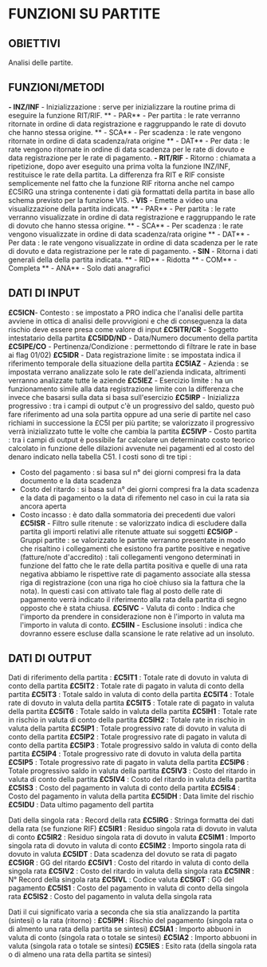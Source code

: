 # FUNZIONI SU PARTITE

## OBIETTIVI
 Analisi delle partite.

## FUNZIONI/METODI

**- INZ/INF** - Inizializzazione :  serve per inizializzare la routine prima di eseguire la funzione RIT/RIF.
**   - PAR** - Per partita :  le rate verranno ritornate in ordine di data registrazione e raggruppando le rate di dovuto che hanno stessa origine.
**   - SCA** - Per scadenza :  le rate vengono ritornate in ordine di data scadenza/rata origine
**   - DAT** - Per data :  le rate vengono ritornate in ordine di data scadenza per le rate di dovuto e data registrazione per le rate di pagamento.
**- RIT/RIF** - Ritorno :  chiamata a ripetizione, dopo aver eseguito una prima volta la funzione INZ/INF, restituisce le rate della partita. La differenza fra RIT e RIF consiste semplicemente nel fatto che la funzione RIF ritorna anche nel campo £C5IRG una stringa contenente i dati già formattati della partita in base allo schema previsto per la funzione VIS.
**- VIS** - Emette a video una visualizzazione della partita indicata.
**   - PAR** - Per partita :  le rate verranno visualizzate in ordine di data registrazione e raggruppando le rate di dovuto che hanno stessa origine.
**   - SCA** - Per scadenza :  le rate vengono visualizzate in ordine di data scadenza/rata origine
**   - DAT** - Per data :  le rate vengono visualizzate in ordine di data scadenza per le rate di dovuto e data registrazione per le rate di pagamento.
**- SIN** - Ritorna i dati generali della della partita indicata.
**   - RID** - Ridotta
**   - COM** - Completa
**   - ANA** - Solo dati anagrafici

## DATI DI INPUT
**£C5ICN**- Contesto :  se impostato a PRO indica che l'analisi delle partita avviene in ottica di analisi delle provvigioni e che di conseguenza la data rischio deve essere presa come valore di input
**£C5ITR/CR** - Soggetto intestatario della partita
**£C5IDD/ND** - Data/Numero documento della partita
**£C5IPE/CO** - Pertinenza/Condizione :  permettondo di filtrare le rate in base ai flag 01/02)
**£C5IDR** - Data registrazione limite :  se impostata indica il riferimento temporale della situazione della partita
**£C5IAZ** - Azienda :  se impostata verrano analizzate solo le rate dell'azienda indicata, altrimenti verranno analizzate tutte le aziende
**£C5IEZ** - Esercizio limite :  ha un funzionamento simile alla data registrazione limite con la differenza che invece che basarsi sulla data si basa sull'esercizio
**£C5IRP** - Inizializza progressivo :  tra i campi di output c'è un progressivo del saldo, questo può fare riferimento ad una sola partita oppure ad una serie di partite nel caso richiami in successione la £C5I per più partite; se valorizzato il progressivo verrà inizializzato tutte le volte che cambia la partita
**£C5IVP** - Costo partita :  tra i campi di output è possibile far calcolare un determinato costo teorico calcolato in funzione delle dilazioni avvenute nei pagamenti ed al costo del denaro indicato nella tabella C51. I costi sono di tre tipi : 
 * Costo del pagamento :  si basa sul n° dei giorni compresi fra la data documento e la data scadenza
 * Costo del ritardo :  si basa sul n° dei giorni compresi fra la data scadenza e la data di pagamento o la data di rifemento nel caso in cui la rata sia ancora aperta
 * Costo incasso :  è dato dalla sommatoria dei precedenti due valori
**£C5ISR** - Filtro sulle ritenute :  se valorizzato indica di escludere dalla partita gli importi relativi alle ritenute attuate sui soggetti
**£C5IGP** - Gruppi partite :  se valorizzato le partite verranno presentate in modo che risaltino i collegamenti che esistono fra partite positive e negative (fatture/note d'accredito) :  tali collegamenti vengono determinati in funzione del fatto che le rate della partita positiva e quelle di una rata negativa abbiamo le rispettive rate di pagamento associate alla stessa riga di registrazione (con una riga ho cioè chiuso sia la fattura che la nota). In questi casi con attivato tale flag al posto delle rate di pagamento verrà indicato il riferimento alla rata della partita di segno opposto che è stata chiusa.
**£C5IVC** - Valuta di conto :  Indica che l'importo da prendere in considerazione non è l'importo in valuta ma l'importo in valuta di conto.
**£C5IIN** - Esclusione insoluti :  indica che dovranno essere escluse dalla scansione le rate relative ad un insoluto.

## DATI DI OUTPUT
Dati di riferimento della partita : 
**£C5IT1** :  Totale rate di dovuto in valuta di conto della partita
**£C5IT2** :  Totale rate di pagato in valuta di conto della partita
**£C5IT3** :  Totale saldo in valuta di conto della partita
**£C5IT4** :  Totale rate di dovuto in valuta della partita
**£C5IT5** :  Totale rate di pagato in valuta della partita
**£C5IT6** :  Totale saldo in valuta della partita
**£C5IH1** :  Totale rate in rischio in valuta di conto della partita
**£C5IH2** :  Totale rate in rischio in valuta della partita
**£C5IP1** :  Totale progressivo rate di dovuto in valuta di conto della partita
**£C5IP2** :  Totale progressivo rate di pagato in valuta di conto della partita
**£C5IP3** :  Totale progressivo saldo in valuta di conto della partita
**£C5IP4** :  Totale progressivo rate di dovuto in valuta della partita
**£C5IP5** :  Totale progressivo rate di pagato in valuta della partita
**£C5IP6** :  Totale progressivo saldo in valuta della partita
**£C5IV3** :  Costo del ritardo in valuta di conto della partita
**£C5IV4** :  Costo del ritardo in valuta della partita
**£C5IS3** :  Costo del pagamento in valuta di conto della partita
**£C5IS4** :  Costo del pagamento in valuta della partita
**£C5IDH** :  Data limite del rischio
**£C5IDU** :  Data ultimo pagamento dell partita

Dati della singola rata :  Record della rata
**£C5IRG** :  Stringa formatta dei dati della rata (se funzione RIF)
**£C5IR1** :  Residuo singola rata di dovuto in valuta di conto
**£C5IR2** :  Residuo singola rata di dovuto in valuta
**£C5IM1** :  Importo singola rata di dovuto in valuta di conto
**£C5IM2** :  Importo singola rata di dovuto in valuta
**£C5IDT** :  Data scadenza del dovuto se rata di pagato
**£C5IGR** :  GG del ritardo
**£C5IV1** :  Costo del ritardo in valuta di conto della singola rata
**£C5IV2** :  Costo del ritardo in valuta della singola rata
**£C5INR** :  N° Record della singola rata
**£C5IVL** :  Codice valuta
**£C5IGT** :  GG del pagamento
**£C5IS1** :  Costo del pagamento in valuta di conto della singola rata
**£C5IS2** :  Costo del pagamento in valuta della singola rata

 Dati il cui significato varia a seconda che sia stia analizzando la partita (sintesi) o la rata (ritorno) : 
**£C5IPH** :  Rischio del pagamento (singola rata o di almento una rata della partita se sintesi)
**£C5IA1** :  Importo abbuoni in valuta di conto (singola rata o totale se sintesi)
**£C5IA2** :  Importo abbuoni in valuta (singola rata o totale se sintesi)
**£C5IES** :  Esito rata (della singola rata o di almeno una rata della partita se sintesi)
